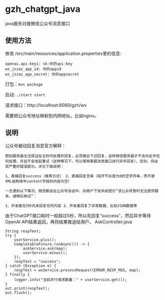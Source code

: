 # gzh_chatgpt_java
java服务对接微信公众号消息接口

## 使用方法
修改 /src/main/resources/application.properties里的信息:
```
openai.api-key1: sk-你的api-key
wx_jszaz_app_id: 你的appid
wx_jszaz_app_secret: 你的appsecret
```

打包：```mvn package ```

启动: ```./start start ```

请求接口：http://localhost:8080/gzh/wx

需要把公众号地址映射到内网地址，比如nginx。

## 说明
公众号被动回复消息官方解释：
```
假如服务器无法保证在五秒内处理并回复，必须做出下述回复，这样微信服务器才不会对此作任何处理，并且不会发起重试（这种情况下，可以使用客服消息接口进行异步回复），否则，将出现严重的错误提示。详见下面说明：

1、直接回复success（推荐方式） 2、直接回复空串（指字节长度为0的空字符串，而不是XML结构体中content字段的内容为空）

一旦遇到以下情况，微信都会在公众号会话中，向用户下发系统提示“该公众号暂时无法提供服务，请稍后再试”：

1、开发者在5秒内未回复任何内容 2、开发者回复了异常数据，比如JSON数据等
```
由于ChatGPT接口耗时一般超过5秒，所以先回复“success”，然后异步等待OpenAI API结果返回，再将结果推送给用户。
AskController.java
```
String respText;
try {
    userService.plus();
    CompletableFuture.runAsync(() -> {
        askService.ask(map);
        userService.minus();
    });
    respText = "success";
} catch (Exception e) {
    respText = wxService.processRequest(ERROR_RESP_MSG, map);
} finally {
    logger.info("当前并行请求数量：" + userService.get());
}
out.print(respText);
out.flush();
```
